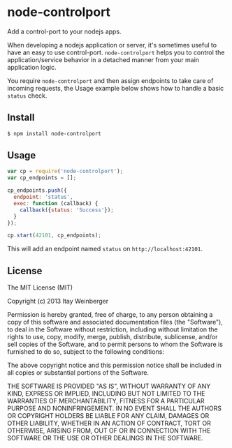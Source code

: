 # node-controlport
Add a control-port to your nodejs apps.

When developing a nodejs application or server, it's sometimes useful to have an easy to use control-port. 
```node-controlport``` helps you to control the application/service behavior in a detached manner from your main application logic.

You require ```node-controlport``` and then assign endpoints to take care of incoming requests, 
the Usage example below shows how to handle a basic ```status``` check.

## Install

```bash
$ npm install node-controlport
```

## Usage

```JavaScript
var cp = require('node-controlport');
var cp_endpoints = [];

cp_endpoints.push({
  endpoint: 'status',
  exec: function (callback) {
    callback({status: 'Success'});
  }
});

cp.start(42101, cp_endpoints);
```

This will add an endpoint named ```status``` on ```http://localhost:42101```.

## License

The MIT License (MIT)

Copyright (c) 2013 Itay Weinberger

Permission is hereby granted, free of charge, to any person obtaining a copy of
this software and associated documentation files (the "Software"), to deal in
the Software without restriction, including without limitation the rights to
use, copy, modify, merge, publish, distribute, sublicense, and/or sell copies of
the Software, and to permit persons to whom the Software is furnished to do so,
subject to the following conditions:

The above copyright notice and this permission notice shall be included in all
copies or substantial portions of the Software.

THE SOFTWARE IS PROVIDED "AS IS", WITHOUT WARRANTY OF ANY KIND, EXPRESS OR
IMPLIED, INCLUDING BUT NOT LIMITED TO THE WARRANTIES OF MERCHANTABILITY, FITNESS
FOR A PARTICULAR PURPOSE AND NONINFRINGEMENT. IN NO EVENT SHALL THE AUTHORS OR
COPYRIGHT HOLDERS BE LIABLE FOR ANY CLAIM, DAMAGES OR OTHER LIABILITY, WHETHER
IN AN ACTION OF CONTRACT, TORT OR OTHERWISE, ARISING FROM, OUT OF OR IN
CONNECTION WITH THE SOFTWARE OR THE USE OR OTHER DEALINGS IN THE SOFTWARE.


